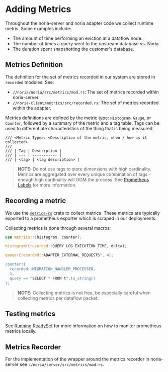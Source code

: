 # Adding Metrics

Throughout the noria-server and noria adapter code we collect runtime metris. Some
examples include:
  * The amount of time performing an eviction at a dataflow node.
  * The number of times a query went to the upstream database vs. Noria.
  * The duration spent snapshotting the customer's database.

## Metrics Definition
The definition for the set of metrics recorded in our system are stored in `recorded`
modules. See: 
 * `//noria/noria/src/metrics/mod.rs`: The set of metrics recorded within noria-server.
 * `//noria-client/metrics/src/recorded.rs`: The set of metrics recorded within the adapter.

Metrics definitions are defined by the metric type: `Histogram`, `Gauge`, or `Counter`,
followed by a summary of the metric and a tag table. Tags can be used to differentiate
characteristics of the thing that is being measured.
```
/// <Metric Type>: <Description of the metric, when / how is it collected>
///
/// | Tag | Description |
/// | --- | ----------- |
/// | <tag> | <tag description> |
```

> **NOTE:** Do not use tags to store dimensions with high cardinality. Metrics are
> aggregated over every unique combination of tags - enough high cardinality will OOM
> the process. See [Prometheus Labels](https://prometheus.io/docs/practices/naming/)
> for more information.

## Recording a metric

We use the [`metrics-rs`](https://docs.rs/metrics/latest/metrics/) crate to collect
metrics. These metrics are typically exported to a prometheus exporter which is
scraped in our deployments. 

Collecting metrics is done through several macros:
```rust
use metrics::{histogram, counter};

histogram!(recorded::QUERY_LOG_EXECUTION_TIME, delta);

gauge!(recorded::ADAPTER_EXTERNAL_REQUESTS", 4);

counter!(
  recorded::MIGRATION_HANDLER_PROCESSED, 
  1, 
  query => "SELECT * FROM t".to_string()
);
```

> **NOTE:** Collecting metrics is not free, be especially careful when collecting metrics
> per dataflow packet.

## Testing metrics

See [Running ReadySet](./running-readyset.md) for more information on how to monitor
prometheus metrics locally. 

## Metrics Recorder
For the implementation of the wrapper around the metrics recorder in noria-server
see `//noria/server/src/metrics/mod.rs`.
